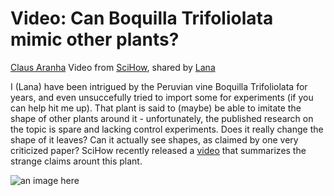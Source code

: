 # Video: Can Boquilla Trifoliolata mimic other plants?
[Claus Aranha](https://scholar.social/@caranha)
Video from [SciHow](https://www.youtube.com/@SciShow), shared by [Lana](https://mstdn.science/@lana)

I (Lana) have been intrigued by the Peruvian vine Boquilla Trifoliolata for years, and even unsuccefully tried to import some for experiments (if you can help hit me up).
That plant is said to (maybe) be able to imitate the shape of other plants around it - unfortunately, the published research on the topic is spare and lacking control experiments.
Does it really change the shape of it leaves? Can it actually see shapes, as claimed by one very criticized paper?
SciHow recently released a [video](https://www.youtube.com/watch?v=5UWWsYw9fH0&t) that summarizes the strange claims arount this plant.

![an image here](images/boquilla_still.png)
